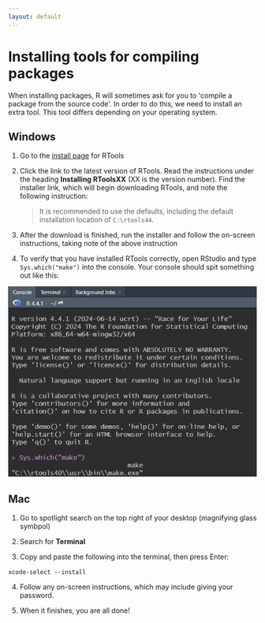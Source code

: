 ```yaml
---
layout: default
---
```

# Installing tools for compiling packages
When installing packages, R will sometimes ask for you to 'compile a package from the source code'. In order to do this, we need to install an extra tool. This tool differs depending on your operating system.

## Windows

1. Go to the [install page]() for RTools

2. Click the link to the latest version of RTools. Read the instructions under the heading **Installing RToolsXX** (XX is the version number). Find the installer link, which will begin downloading RTools, and note the following instruction:
   
   >It is recommended to use the defaults, including the default installation location of `C:\rtools44`.

3. After the download is finished, run the installer and follow the on-screen instructions, taking note of the above instruction

4.  To verify that you have installed RTools correctly, open RStudio and type `Sys.which("make")` into the console. Your console should spit something out like this: 

![verify rtools](https://raw.githubusercontent.com/tim9800/r_workshop_2024/master/img/syswhich.png)

## Mac

1. Go to spotlight search on the top right of your desktop (magnifying glass symbpol)

2. Search for **Terminal**

3. Copy and paste the following into the terminal, then press Enter:
```
xcode-select --install
```

4. Follow any on-screen instructions, which may include giving your password.

5. When it finishes, you are all done!
